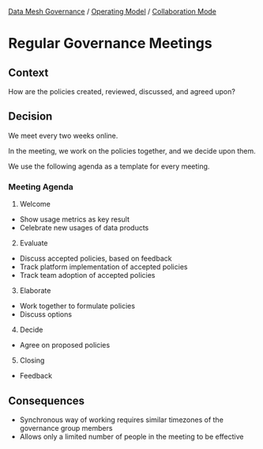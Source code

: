 [Data Mesh Governance](https://www.datamesh-governance.com/) / [Operating Model](https://www.datamesh-governance.com/#operating-model) / [Collaboration Mode](https://www.datamesh-governance.com/#collaboration-mode)

# Regular Governance Meetings

## Context

How are the policies created, reviewed, discussed, and agreed upon?

## Decision

We meet every two weeks online.

In the meeting, we work on the policies together, and we decide upon them.

We use the following agenda as a template for every meeting.

### Meeting Agenda

1. Welcome
  - Show usage metrics as key result
  - Celebrate new usages of data products
2. Evaluate
  - Discuss accepted policies, based on feedback
  - Track platform implementation of accepted policies
  - Track team adoption of accepted policies
3. Elaborate
  - Work together to formulate policies
  - Discuss options
4. Decide
  - Agree on proposed policies
5. Closing
  - Feedback

## Consequences

- Synchronous way of working requires similar timezones of the governance group members
- Allows only a limited number of people in the meeting to be effective
